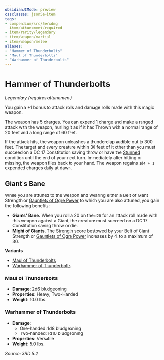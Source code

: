 ```yaml
---
obsidianUIMode: preview
cssclasses: json5e-item
tags:
- compendium/src/5e/xdmg
- item/attunement/required
- item/rarity/legendary
- item/weapon/martial
- item/weapon/melee
aliases: 
- "Hammer of Thunderbolts"
- "Maul of Thunderbolts"
- "Warhammer of Thunderbolts"
---
```

# Hammer of Thunderbolts
*Legendary (requires attunement)*  


You gain a +1 bonus to attack rolls and damage rolls made with this magic weapon.

The weapon has 5 charges. You can expend 1 charge and make a ranged attack with the weapon, hurling it as if it had Thrown with a normal range of 20 feet and a long range of 60 feet.

If the attack hits, the weapon unleashes a thunderclap audible out to 300 feet. The target and every creature within 30 feet of it other than you must succeed on a DC 17 Constitution saving throw or have the [Stunned](conditions.md#Stunned) condition until the end of your next turn. Immediately after hitting or missing, the weapon flies back to your hand. The weapon regains `1d4 + 1` expended charges daily at dawn.

## Giant's Bane

While you are attuned to the weapon and wearing either a Belt of Giant Strength or [Gauntlets of Ogre Power](gauntlets-of-ogre-power-xdmg.md) to which you are also attuned, you gain the following benefits:

- **Giants' Bane.** When you roll a 20 on the `d20` for an attack roll made with this weapon against a Giant, the creature must succeed on a DC 17 Constitution saving throw or die.  
- **Might of Giants.** The Strength score bestowed by your Belt of Giant Strength or [Gauntlets of Ogre Power](gauntlets-of-ogre-power-xdmg.md) increases by 4, to a maximum of 30.  

**Variants**:
- [Maul of Thunderbolts](#Maul%20of%20Thunderbolts)
- [Warhammer of Thunderbolts](#Warhammer%20of%20Thunderbolts)

### Maul of Thunderbolts

- **Damage**: 2d6 bludgeoning
- **Properties**: Heavy, Two-Handed
- **Weight**: 10.0 lbs.

### Warhammer of Thunderbolts

- **Damage**:
  - One-handed: 1d8 bludgeoning
  - Two-handed: 1d10 bludgeoning
- **Properties**: Versatile
- **Weight**: 5.0 lbs.


*Source: SRD 5.2*
